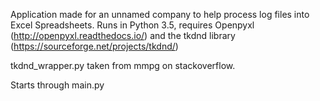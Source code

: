 Application made for an unnamed company to help process log files into Excel Spreadsheets.
Runs in Python 3.5, requires Openpyxl (http://openpyxl.readthedocs.io/) and the tkdnd library (https://sourceforge.net/projects/tkdnd/)

tkdnd_wrapper.py taken from mmpg on stackoverflow.

Starts through main.py
